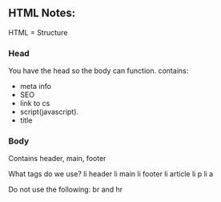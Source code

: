 ## HTML Notes:
HTML = Structure

### Head 
You have the head so the body can function.  contains:
- meta info
- SEO
- link to cs
- script(javascript).  
- title

### Body
Contains header, main, footer

What tags do we use?
li header
li main
li footer
li article
li p
li a

Do not use the following:
br and hr
